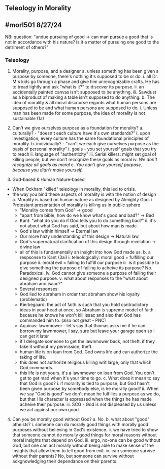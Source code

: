 Teleology in Morality
---
#morl501
8/27/24
---
NB:
question: "undue pursuing of good -> can man pursue a good that is not in accordance with his nature? is it a matter of pursuing one good to the detriment of others?"

### Teleology
 1. Morality, purpose, and a designer
  a. unless something has been given a purpose by someone, there's nothing it's supposed to be or do.
   i. all Dr. M's kids go through a phase and give him unrecognizable crafts. He has to tread lightly and ask "what is it?" to discover its purpose.
   ii. an accidentally painted canvas isn't supposed to be anything.
   iii. Sawdust as a biproduct of making a table isn't supposed to do anything.
  b. The idea of morality & all moral discourse regards what human persons are supposed to be and what human persons are supposed to do.
   i. Unless man has been made for some purpose, the idea of morality is not sustainable (1a)
 2. Can't we give ourselves purpose as a foundation for morality?
  a. culturally? - "doesn't each culture have it's own standards?"
   i. upon investigation, every culture has the same foundational principles of morality.
  b. individually? - "can't we each give ourselves purpose as the basis of personal morality"
   i. goals - you set yourself goals that you try to reach
   ii. language of "authenticity"
   iii. Serial killers: might set goal of killing people, but we don't recognize these goals as moral
   iv. _We don't recognize all goals as moral_
  c. *You can't give yourself purpose, because you didn't make yourself.*

 3. God-based & Human Nature-based
  - When Ockham "killed" teleology in morality, this led to crisis.
  - the way you bind these aspects of morality is with the notion of design
  a. Morality is based on human nature as designed by Almighty God.
   i. Protestant presentation of morality is killing us in public sphere
    - "Morality comes from God" -> good
    - "apart from bible, how do we know what's good and bad?" -> Bad
    - Kant: "what do you do if God tells you to do something bad?"
   ii. it's not about what God has said, but about how man is made.
    - God's law within himself -> Eternal law
    - Our more hazy understanding of this design -> Natural law
    - God's supernatural clarification of this design through revelation -> divine law
    - all of this is fundamentally an insight into how God made us.
  b. a respsonse to Kant (3ai)
   i. teleologically: moral good = fulfilling our purpose
   ii. moral evil = failing to fulfill our purpose
   iii. is it possible to give something the purpose of failing to acheive its purpose? No. Paradoxical.
   iv. God cannot give someone a purpose of failing their designed purpose.
   v. what about responses to the "what about abraham and isaac?"
    - Several responses:
     - God lied to abraham in order that abraham show his loyalty (problematic)
     - Kierkegaard: the act of faith is such that you hold contradictory ideas in your head at once, so Abraham is supreme model of faith because he knows he won't kill isaac and also that God has commanded him to. (also not great - PNC)
     - Aquinas: lawnmower - let's say that thomas asks me if he can borrow my lawnmower, I say, sure but leave your garage open so I can get it later
      - if I delegate someone to get the lawnmower back, not theft.  if they take it without my permission, theft.
      - human life is on loan from God.  God owns life and can authorize the taking of life. 
      - this does not authorize religious killing writ large, only that which God commands.
      - this life is not yours, it's a lawnmower on loan from God. You don't get to get mad when it's your time to go.
  c. What does it mean to say that God is good?
   i. if morality is tied to purpose, but God hasn't been given purpose by somebody else, is he morally good?
   ii. When we say "God is good" we don't mean he fulfilles a purpose as we do, but that His character is expressed when the things he has made acheive their purpose.
   iii. SCG - God is not displeased by us unless we act against our own good.
 4. Can you be morally good without God?
  a. No.
  b. what about "good" atheists?
   i. someone can do morally good things with morally good purposes without believing in God's existence.
   ii. we have tried to show that someone cannot do morally good things for moral reasons without moral insights that depend on God.
   iii. ergo, no-one can be good without God, but one can act morally without being able to make sense of the insights that allow them to tell good from evil.
   iv. can someone survive without their parents? No, but someone can survive without ackgnowledging their dependance on their parents.



